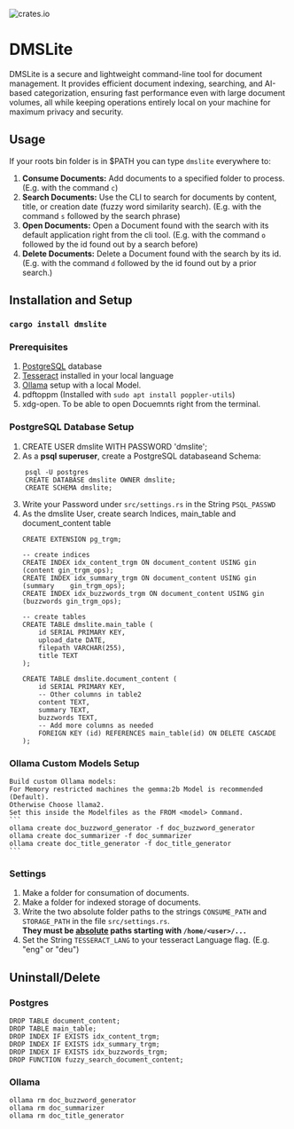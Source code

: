 ![crates.io](https://img.shields.io/crates/v/dmslite)
# DMSLite
DMSLite is a secure and lightweight command-line tool for document management. It provides efficient document indexing, searching, and AI-based categorization, ensuring fast performance even with large document volumes, all while keeping operations entirely local on your machine for maximum privacy and security.

## Usage
If your roots bin folder is in $PATH you can type `dmslite` everywhere to:
1. __Consume Documents:__ Add documents to a specified folder to process. (E.g. with the command `c`)
2. __Search Documents:__ Use the CLI to search for documents by content, title, or creation date (fuzzy word similarity search). (E.g. with the command `s` followed by the search phrase)
3. __Open Documents:__ Open a Document found with the search with its default application right from the cli tool. (E.g. with the command `o` followed by the id found out by a search before)
4. __Delete Documents:__ Delete a Document found with the search by its id. (E.g. with the command `d` followed by the id found out by a prior search.)

## Installation and Setup

### `cargo install dmslite`

### Prerequisites
1. [PostgreSQL](https://www.postgresql.org/) database
2. [Tesseract](https://github.com/tesseract-ocr/tesseract) installed in your local language
3. [Ollama](https://ollama.com/) setup with a local Model.
4. pdftoppm (Installed with `sudo apt install poppler-utils`)
5. xdg-open. To be able to open Docuemnts right from the terminal.

### PostgreSQL Database Setup
1. CREATE USER dmslite WITH PASSWORD 'dmslite';
2. As a __psql superuser__, create a PostgreSQL databaseand Schema:
```
    psql -U postgres
    CREATE DATABASE dmslite OWNER dmslite;
    CREATE SCHEMA dmslite;
```
3. Write your Password under `src/settings.rs` in the String `PSQL_PASSWD`
4. As the dmslite User, create search Indices, main_table and document_content table
    ```
    CREATE EXTENSION pg_trgm;

    -- create indices
    CREATE INDEX idx_content_trgm ON document_content USING gin (content gin_trgm_ops);
    CREATE INDEX idx_summary_trgm ON document_content USING gin (summary    gin_trgm_ops);
    CREATE INDEX idx_buzzwords_trgm ON document_content USING gin (buzzwords gin_trgm_ops);

    -- create tables
    CREATE TABLE dmslite.main_table (
        id SERIAL PRIMARY KEY,
        upload_date DATE,
        filepath VARCHAR(255),
        title TEXT
    );

    CREATE TABLE dmslite.document_content (
        id SERIAL PRIMARY KEY,
        -- Other columns in table2
        content TEXT,
        summary TEXT,
        buzzwords TEXT,
        -- Add more columns as needed
        FOREIGN KEY (id) REFERENCES main_table(id) ON DELETE CASCADE
    );
    ```

### Ollama Custom Models Setup

    Build custom Ollama models:
    For Memory restricted machines the gemma:2b Model is recommended (Default).
    Otherwise Choose llama2.
    Set this inside the Modelfiles as the FROM <model> Command. 
    ```
    ollama create doc_buzzword_generator -f doc_buzzword_generator
    ollama create doc_summarizer -f doc_summarizer
    ollama create doc_title_generator -f doc_title_generator
    ```

### Settings
1. Make a folder for consumation of documents.
2. Make a folder for indexed storage of documents.
3. Write the two absolute folder paths to the strings `CONSUME_PATH` and `STORAGE_PATH` in the file `src/settings.rs`. \
 __They must be <u>absolute</u> paths starting with `/home/<user>/...`__
4. Set the String `TESSERACT_LANG` to your tesseract Language flag. (E.g. "eng" or "deu")

## Uninstall/Delete

### Postgres

```
DROP TABLE document_content;
DROP TABLE main_table;
DROP INDEX IF EXISTS idx_content_trgm;
DROP INDEX IF EXISTS idx_summary_trgm;
DROP INDEX IF EXISTS idx_buzzwords_trgm;
DROP FUNCTION fuzzy_search_document_content;
```

### Ollama
```
ollama rm doc_buzzword_generator
ollama rm doc_summarizer
ollama rm doc_title_generator
```